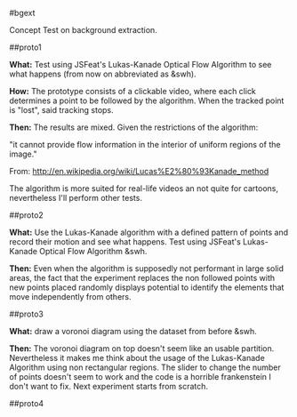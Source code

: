 #bgext

Concept Test on background extraction.

##proto1

__What:__ Test using JSFeat's Lukas-Kanade Optical Flow Algorithm to see what happens (from now on abbreviated as &swh).

__How:__ The prototype consists of a clickable video, where each click determines a point to be followed by the algorithm. When the tracked point is "lost", said tracking stops.

__Then:__ The results are mixed. Given the restrictions of the algorithm:

"it cannot provide flow information in the interior of uniform regions of the image."

From: http://en.wikipedia.org/wiki/Lucas%E2%80%93Kanade_method

The algorithm is more suited for real-life videos an not quite for cartoons, nevertheless I'll perform other tests.

##proto2

__What:__ Use the Lukas-Kanade algorithm with a defined pattern of points and record their motion and see what happens.  Test using JSFeat's Lukas-Kanade Optical Flow Algorithm &swh.

__Then:__ Even when the algorithm is supposedly not performant in large solid areas, the fact that the experiment replaces the non followed points with new points placed randomly displays potential to identify the elements that move independently from others.

##proto3

__What:__ draw a voronoi diagram using the dataset from before &swh.

__Then:__ The voronoi diagram on top doesn't seem like an usable partition. Nevertheless it makes me think about the usage of the Lukas-Kanade Algorithm using non rectangular regions. The slider to change the number of points doesn't seem to work and the code is a horrible frankenstein I don't want to fix. Next experiment starts from scratch.

##proto4
